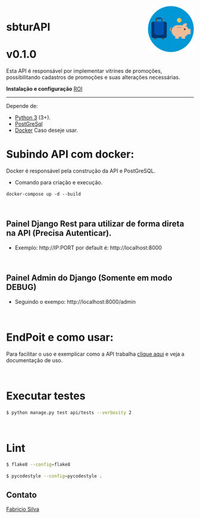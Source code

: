 <img src="docs/sbtur.png" width="123px" alt="verifica.me" align="right">

# sbturAPI

# v0.1.0

Esta API é responsável por implementar vitrines de promoções, possibilitando cadastros de promoções e suas alterações necessárias.

**Instalação e configuração** [ROI](https://github.com/fabricioadenir/sbturAPI/blob/master/ROI.md)

***
Depende de:
* [Python 3](https://www.python.org/downloads/) (3+).
* [PostGreSql](https://www.postgresql.org/download/windows/)
* [Docker](https://hub.docker.com/editions/community/docker-ce-desktop-windows) Caso deseje usar.

# Subindo API com docker:
Docker é responsável pela construção da API e PostGreSQL.

* Comando para criação e execução.
```
docker-compose up -d --build
```
&nbsp;
## Painel Django Rest para utilizar de forma direta na API (Precisa Autenticar).

* Exemplo: http://IP:PORT por default é: http://localhost:8000

&nbsp;
## Painel Admin do Django (Somente em modo DEBUG)

* Seguindo o exempo: http://localhost:8000/admin

&nbsp;

# EndPoit e como usar:
Para facilitar o uso e exemplicar como a API trabalha [clique aqui](https://fabricioadenir.github.io/sbturAPI/) e veja a documentação de uso.

&nbsp;
# Executar testes
```sh
$ python manage.py test api/tests --verbosity 2
```

&nbsp;

# Lint
```sh
$ flake8 --config=flake8
```
```sh
$ pycodestyle --config=pycodestyle .
```

## Contato


[Fabricio Silva](mailto:fabricioadenir@gmail.com)